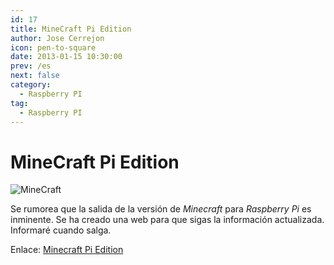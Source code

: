 ```yaml
---
id: 17
title: MineCraft Pi Edition
author: Jose Cerrejon
icon: pen-to-square
date: 2013-01-15 10:30:00
prev: /es
next: false
category:
  - Raspberry PI
tag:
  - Raspberry PI
---
```


# MineCraft Pi Edition

![MineCraft](/images/minecraft.jpg)

Se rumorea que la salida de la versión de *Minecraft* para *Raspberry Pi* es inminente. Se ha creado una web para que sigas la información actualizada.
Informaré cuando salga.


Enlace: [Minecraft Pi Edition](http://pi.minecraft.net)